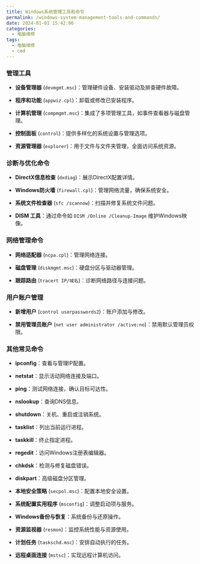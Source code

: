 ```yaml
---
title: Windows系统管理工具和命令
permalink: /windows-system-management-tools-and-commands/
date: 2024-01-01 15:42:06
categories: 
  - 电脑维修
tags: 
  - 电脑维修
  - cmd
---
```


### 管理工具

- **设备管理器** (`devmgmt.msc`)：管理硬件设备、安装驱动及排查硬件故障。

- **程序和功能** (`appwiz.cpl`)：卸载或修改已安装程序。

- **计算机管理** (`compmgmt.msc`)：集成了多项管理工具，如事件查看器与磁盘管理。

- **控制面板** (`control`)：提供多样化的系统设置与管理选项。

- **资源管理器** (`explorer`)：用于文件与文件夹管理，全面访问系统资源。

### 诊断与优化命令

- **DirectX信息检查** (`dxdiag`)：展示DirectX配置详情。

- **Windows防火墙** (`firewall.cpl`)：管理网络流量，确保系统安全。

- **系统文件检查器** (`sfc /scannow`)：扫描并修复系统文件问题。

- **DISM 工具**：通过命令如 `DISM /Online /Cleanup-Image` 维护Windows映像。

### 网络管理命令

- **网络适配器** (`ncpa.cpl`)：管理网络连接。

- **磁盘管理** (`diskmgmt.msc`)：硬盘分区与驱动器管理。

- **跟踪路由** (`tracert IP/域名`)：诊断网络路径与连接问题。

### 用户账户管理

- **新增用户** (`control userpasswords2`)：账户添加与修改。

- **禁用管理员账户** (`net user administrator /active:no`)：禁用默认管理员权限。

### 其他常见命令

- **ipconfig**：查看与管理IP配置。

- **netstat**：显示活动网络连接及端口。

- **ping**：测试网络连接，确认目标可达性。

- **nslookup**：查询DNS信息。

- **shutdown**：关机、重启或注销系统。

- **tasklist**：列出当前运行进程。

- **taskkill**：终止指定进程。

- **regedit**：访问Windows注册表编辑器。

- **chkdsk**：检测与修复磁盘错误。

- **diskpart**：高级磁盘分区管理。

- **本地安全策略** (`secpol.msc`)：配置本地安全设置。

- **系统配置实用程序** (`msconfig`)：调整启动项与服务。

- **Windows备份与恢复**：系统备份与还原操作。

- **资源监视器** (`resmon`)：监控系统性能与资源使用。

- **计划任务** (`taskschd.msc`)：安排自动执行的任务。

- **远程桌面连接** (`mstsc`)：实现远程计算机访问。
